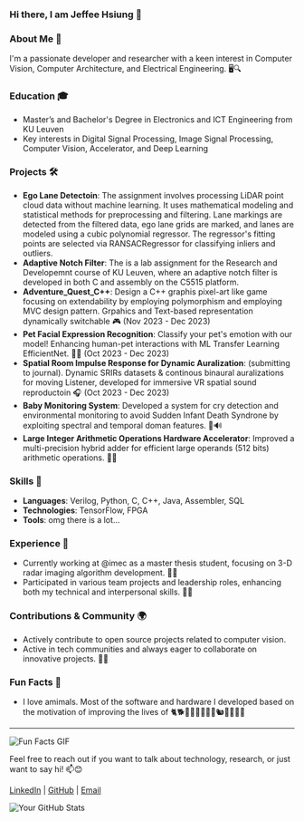 ### Hi there, I am Jeffee Hsiung 👋
<!--
**jeffeehsiung/jeffeehsiung** is a ✨ _special_ ✨ repository because its `README.md` (this file) appears on your GitHub profile.

Here are some ideas to get you started:

- 🔭 I’m currently working on ... 
- 🌱 I’m currently learning ...
- 👯 I’m looking to collaborate on ...
- 🤔 I’m looking for help with ...
- 💬 Ask me about ...
- 📫 How to reach me: ...
- 😄 Pronouns: ...
- ⚡ Fun fact: ...
-->

### About Me 📘
I'm a passionate developer and researcher with a keen interest in Computer Vision, Computer Architecture, and Electrical Engineering. 🖥️🔍 

### Education 🎓
- Master’s and Bachelor's Degree in Electronics and ICT Engineering from KU Leuven
- Key interests in Digital Signal Processing, Image Signal Processing, Computer Vision, Accelerator, and Deep Learning

### Projects 🛠️
- **Ego Lane Detectoin**: The assignment involves processing LiDAR point cloud data without machine learning. It uses mathematical modeling and statistical methods for preprocessing and filtering. Lane markings are detected from the filtered data, ego lane grids are marked, and lanes are modeled using a cubic polynomial regressor. The regressor's fitting points are selected via RANSACRegressor for classifying inliers and outliers.
- **Adaptive Notch Filter**: The is a lab assignment for the Research and Developemnt course of KU Leuven, where an adaptive notch filter is developed in both C and assembly on the C5515 platform.
- **Adventure_Quest_C++**: Design a C++ graphis pixel-art like game focusing on extendability by employing polymorphism and employing MVC design pattern. Grpahics and Text-based representation dynamically switchable 🎮 (Nov 2023 - Dec 2023)
- **Pet Facial Expression Recognition**: Classify your pet's emotion with our model! Enhancing human-pet interactions with ML Transfer Learning EfficientNet. 🐾🤖 (Oct 2023 - Dec 2023)
- **Spatial Room Impulse Response for Dynamic Auralization**: (submitting to journal). Dynamic SRIRs datasets & continous binaural auralizations for moving Listener, developed for immersive VR spatial sound reproductoin 🎧 (Oct 2023 - Dec 2023)
- **Baby Monitoring System**: Developed a system for cry detection and environmental monitoring to avoid Sudden Infant Death Syndrone by exploiting spectral and temporal doman features. 👶🔊
- **Large Integer Arithmetic Operations Hardware Accelerator**: Improved a multi-precision hybrid adder for efficient large operands (512 bits) arithmetic operations. 🧮🚀

### Skills 💼
- **Languages**: Verilog, Python, C, C++, Java, Assembler, SQL
- **Technologies**: TensorFlow, FPGA
- **Tools**: omg there is a lot...

### Experience 🌱
- Currently working at @imec as a master thesis student, focusing on 3-D radar imaging algorithm development. 🏢💼
- Participated in various team projects and leadership roles, enhancing both my technical and interpersonal skills. 👥✨

### Contributions & Community 🌍
- Actively contribute to open source projects related to computer vision.
- Active in tech communities and always eager to collaborate on innovative projects. 🤝💬

### Fun Facts 🎈
- I love amimals. Most of the software and hardware I developed based on the motivation of improving the lives of 🐈🐕🦭🦁🐅🐘🦝🐁🐿️🦊🐄🐎🦄<br>

---

![Fun Facts GIF](https://media.giphy.com/media/daUOBsa1OztxC/giphy.gif)


Feel free to reach out if you want to talk about technology, research, or just want to say hi! 📫😊

[LinkedIn](https://www.linkedin.com/in/jeffee-hsiung/) | [GitHub](https://github.com/jeffeehsiung) | [Email](mailto:j22132235@icloud.com)

![Your GitHub Stats](https://github-readme-stats.vercel.app/api?username=jeffeehsiung&show_icons=true&theme=radical)


